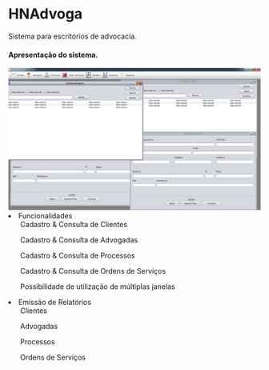 # HNAdvoga
Sistema para escritórios de advocacia.

<h4>Apresentação do sistema.</h4>
<img src="src/br/com/Imagens/hnAdvoga_multiplas_janelas.png">

<li>
	Funcionalidades
	<ul>Cadastro & Consulta de Clientes</ul>
	<ul>Cadastro & Consulta de Advogadas</ul>
	<ul>Cadastro & Consulta de Processos</ul>
	<ul>Cadastro & Consulta de Ordens de Serviços</ul>
	<ul>Possibilidade de utilização de múltiplas janelas</ul>
	<li>
		Emissão de Relatórios
			<ul>Clientes</ul>
			<ul>Advogadas</ul>
			<ul>Processos</ul>
			<ul>Ordens de Serviços</ul>
	</li>

	
</li>